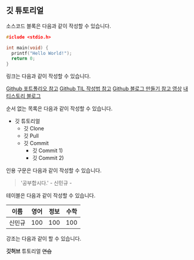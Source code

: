 ## 깃 튜토리얼

소스코드 블록은 다음과 같이 작성할 수 있습니다.

```c
#iclude <stdio.h>

int main(void) {
  printf("Hello World!");
  return 0;
}
```

링크는 다음과 같이 작성할 수 있습니다.

[Github 포트폴리오 참고](https://velog.io/@productuidev/%EC%A4%80%EB%B9%84%ED%95%98%EA%B8%B0-7-%ED%8F%AC%ED%8A%B8%ED%8F%B4%EB%A6%AC%EC%98%A4-GitHub)
[Github TIL 작성법 참고](https://doing7.tistory.com/4)
[Github 블로그 만들기 참고 영상](https://www.youtube.com/watch?v=ACzFIAOsfpM&t=23s)
[내 티스토리 블로그](https://ukym-tistory.tistory.com/manage/posts)


순서 없는 목록은 다음과 같이 작성할 수 있습니다.

* 깃 튜토리얼
  * 깃 Clone
  * 깃 Pull
  * 깃 Commit
    * 깃 Commit 1)
    * 깃 Commit 2)
    
인용 구문은 다음과 같이 작성할 수 있습니다.

> '공부합시다.' - 신민규 -

테이블은 다음과 같이 작성할 수 있습니다.

이름|영어|정보|수학
---|---|---|---|
신민규|100|100|100|

강조는 다음과 같이 할 수 있습니다.

**깃허브** 튜토리얼 ~~연습~~
